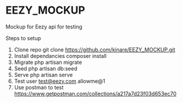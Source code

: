 # EEZY_MOCKUP
Mockup for Eezy api  for testing

Steps to setup

1. Clone repo git clone https://github.com/kinare/EEZY_MOCKUP.git
2. Install dependancies composer install
3. Migrate php artisan migrate
4. Seed php artisan db:seed
5. Serve php artisan serve
6. Test user test@eezy.com allowme@1
7. Use postman to test https://www.getpostman.com/collections/a217a7d23f03d653ec70
